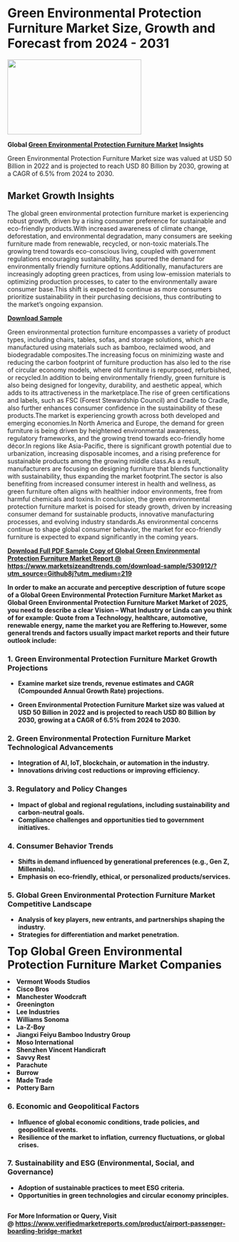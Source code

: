 <H1>Green Environmental Protection Furniture Market Size, Growth and Forecast from 2024 - 2031</H1><img class="aligncenter size-medium wp-image-584254" src="https://thirdeyenews.in/wp-content/uploads/2024/09/Global-Market-Research-300x168.jpeg" alt="" width="300" height="168" /><p><strong>Global&nbsp;<a href="https://www.marketsizeandtrends.com/download-sample/530912/?utm_source=Github8j?utm_medium=219">Green Environmental Protection Furniture Market</a> Insights</strong></p><p>Green Environmental Protection Furniture Market size was valued at USD 50 Billion in 2022 and is projected to reach USD 80 Billion by 2030, growing at a CAGR of 6.5% from 2024 to 2030.</p><p><h2>Market Growth Insights</h2> <p>The global green environmental protection furniture market is experiencing robust growth, driven by a rising consumer preference for sustainable and eco-friendly products.With increased awareness of climate change, deforestation, and environmental degradation, many consumers are seeking furniture made from renewable, recycled, or non-toxic materials.The growing trend towards eco-conscious living, coupled with government regulations encouraging sustainability, has spurred the demand for environmentally friendly furniture options.Additionally, manufacturers are increasingly adopting green practices, from using low-emission materials to optimizing production processes, to cater to the environmentally aware consumer base.This shift is expected to continue as more consumers prioritize sustainability in their purchasing decisions, thus contributing to the market’s ongoing expansion.</p> <p><strong><a href="#">Download Sample</a></strong></p> <p>Green environmental protection furniture encompasses a variety of product types, including chairs, tables, sofas, and storage solutions, which are manufactured using materials such as bamboo, reclaimed wood, and biodegradable composites.The increasing focus on minimizing waste and reducing the carbon footprint of furniture production has also led to the rise of circular economy models, where old furniture is repurposed, refurbished, or recycled.In addition to being environmentally friendly, green furniture is also being designed for longevity, durability, and aesthetic appeal, which adds to its attractiveness in the marketplace.The rise of green certifications and labels, such as FSC (Forest Stewardship Council) and Cradle to Cradle, also further enhances consumer confidence in the sustainability of these products.The market is experiencing growth across both developed and emerging economies.In North America and Europe, the demand for green furniture is being driven by heightened environmental awareness, regulatory frameworks, and the growing trend towards eco-friendly home décor.In regions like Asia-Pacific, there is significant growth potential due to urbanization, increasing disposable incomes, and a rising preference for sustainable products among the growing middle class.As a result, manufacturers are focusing on designing furniture that blends functionality with sustainability, thus expanding the market footprint.The sector is also benefiting from increased consumer interest in health and wellness, as green furniture often aligns with healthier indoor environments, free from harmful chemicals and toxins.In conclusion, the green environmental protection furniture market is poised for steady growth, driven by increasing consumer demand for sustainable products, innovative manufacturing processes, and evolving industry standards.As environmental concerns continue to shape global consumer behavior, the market for eco-friendly furniture is expected to expand significantly in the coming years.</p> <p><strong><a href="#"></p><p><span class=""><strong>Download Full PDF Sample Copy of Global Green Environmental Protection Furniture Market Report</strong> @ <a href="https://www.marketsizeandtrends.com/download-sample/530912/?utm_source=Github8j?utm_medium=219" target="_blank">https://www.marketsizeandtrends.com/download-sample/530912/?utm_source=Github8j?utm_medium=219</a></span></p><p>In order to make an accurate and perceptive description of future scope of a Global&nbsp;Green Environmental Protection Furniture Market Market as Global&nbsp;Green Environmental Protection Furniture Market Market of 2025, you need to describe a clear Vision &ndash; What Industry or Linda can you think of for example: Quote from a Technology, healthcare, automotive, renewable energy, name the market you are Reffering to.However, some general trends and factors usually impact market reports and their future outlook include:</p><h3>1.&nbsp;<strong>Green Environmental Protection Furniture Market Growth Projections</strong></h3><ul><li>Examine market size trends, revenue estimates and CAGR (Compounded Annual Growth Rate) projections.</li><li><p>Green Environmental Protection Furniture Market size was valued at USD 50 Billion in 2022 and is projected to reach USD 80 Billion by 2030, growing at a CAGR of 6.5% from 2024 to 2030.</p></li></ul><h3>2.&nbsp;<strong>Green Environmental Protection Furniture Market Technological Advancements</strong></h3><ul><li>Integration of AI, IoT, blockchain, or automation in the industry.</li><li>Innovations driving cost reductions or improving efficiency.</li></ul><h3>3.&nbsp;<strong>Regulatory and Policy Changes</strong></h3><ul><li>Impact of global and regional regulations, including sustainability and carbon-neutral goals.</li><li>Compliance challenges and opportunities tied to government initiatives.</li></ul><h3>4.&nbsp;<strong>Consumer Behavior Trends</strong></h3><ul><li>Shifts in demand influenced by generational preferences (e.g., Gen Z, Millennials).</li><li>Emphasis on eco-friendly, ethical, or personalized products/services.</li></ul><h3>5.&nbsp;<strong>Global Green Environmental Protection Furniture Market Competitive Landscape</strong></h3><ul><li>Analysis of key players, new entrants, and partnerships shaping the industry.</li><li>Strategies for differentiation and market penetration.</li></ul><p data-pm-slice="1 1 []"><span style="color: inherit; font-family: inherit; font-size: 25px;">Top Global Green Environmental Protection Furniture Market Companies</span></p><div class="" data-test-id=""><p><li>Vermont Woods Studios</li><li> Cisco Bros</li><li> Manchester Woodcraft</li><li> Greenington</li><li> Lee Industries</li><li> Williams Sonoma</li><li> La-Z-Boy</li><li> Jiangxi Feiyu Bamboo Industry Group</li><li> Moso International</li><li> Shenzhen Vincent Handicraft</li><li> Savvy Rest</li><li> Parachute</li><li> Burrow</li><li> Made Trade</li><li> Pottery Barn</li></p></div><h3>6.&nbsp;<strong>Economic and Geopolitical Factors</strong></h3><ul><li>Influence of global economic conditions, trade policies, and geopolitical events.</li><li>Resilience of the market to inflation, currency fluctuations, or global crises.</li></ul><h3>7.&nbsp;<strong>Sustainability and ESG (Environmental, Social, and Governance)</strong></h3><ul><li>Adoption of sustainable practices to meet ESG criteria.</li><li>Opportunities in green technologies and circular economy principles.</li></ul><h2><strong style="font-size: 14px;">For More Information or Query, Visit @&nbsp;</strong><a style="background-color: #ffffff; font-size: 14px;" href="https://www.marketsizeandtrends.com/report/green-environmental-protection-furniture-market/" target="_blank">https://www.verifiedmarketreports.com/product/airport-passenger-boarding-bridge-market</a></h2>